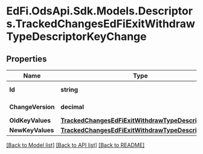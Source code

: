 # EdFi.OdsApi.Sdk.Models.Descriptors.TrackedChangesEdFiExitWithdrawTypeDescriptorKeyChange

## Properties

Name | Type | Description | Notes
------------ | ------------- | ------------- | -------------
**Id** | **string** | Resource identifier | [optional] 
**ChangeVersion** | **decimal** | Change version | [optional] 
**OldKeyValues** | [**TrackedChangesEdFiExitWithdrawTypeDescriptorKey**](TrackedChangesEdFiExitWithdrawTypeDescriptorKey.md) |  | [optional] 
**NewKeyValues** | [**TrackedChangesEdFiExitWithdrawTypeDescriptorKey**](TrackedChangesEdFiExitWithdrawTypeDescriptorKey.md) |  | [optional] 

[[Back to Model list]](../README.md#documentation-for-models) [[Back to API list]](../README.md#documentation-for-api-endpoints) [[Back to README]](../README.md)

